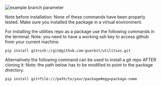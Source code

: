 ![example branch parameter](https://github.com/guorbit/utilities/actions/workflows/python-app.yml/badge.svg?branch=migrating_segmentation_utils)

Note before installation: None of these commands have been properly tested. Make sure you installed the package in a virtual environment.

For installing the utilities repo as a package use the following commands in the terminal:
Note: you need to have a working ssh key to access github from your current machine.

```
pip install git+ssh://git@github.com:guorbit/utilities.git

```


Alternatively the following command can be used to install a git repo AFTER cloning it:
Note: the path below has to be modified to point to the package directory.
```
pip install git+file:///path/to/your/package#egg=package-name

```
